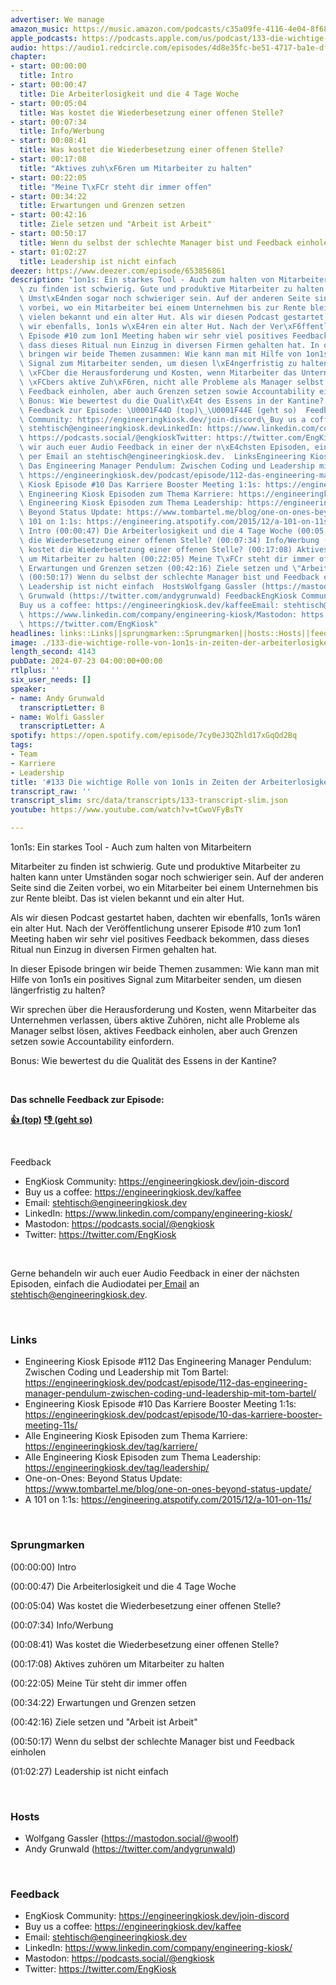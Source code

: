 ```yaml
---
advertiser: We manage
amazon_music: https://music.amazon.com/podcasts/c35a09fe-4116-4e04-8f68-77d61b112e46/episodes/798724d9-f23a-4e68-9410-2d3eefb04085/engineering-kiosk-133-die-wichtige-rolle-von-1on1s-in-zeiten-der-arbeiterlosigkeit
apple_podcasts: https://podcasts.apple.com/us/podcast/133-die-wichtige-rolle-von-1on1s-in-zeiten-der-arbeiterlosigkeit/id1603082924?i=1000663047995&uo=4
audio: https://audio1.redcircle.com/episodes/4d8e35fc-be51-4717-ba1e-df049789f9a0/stream.mp3
chapter:
- start: 00:00:00
  title: Intro
- start: 00:00:47
  title: Die Arbeiterlosigkeit und die 4 Tage Woche
- start: 00:05:04
  title: Was kostet die Wiederbesetzung einer offenen Stelle?
- start: 00:07:34
  title: Info/Werbung
- start: 00:08:41
  title: Was kostet die Wiederbesetzung einer offenen Stelle?
- start: 00:17:08
  title: "Aktives zuh\xF6ren um Mitarbeiter zu halten"
- start: 00:22:05
  title: "Meine T\xFCr steht dir immer offen"
- start: 00:34:22
  title: Erwartungen und Grenzen setzen
- start: 00:42:16
  title: Ziele setzen und "Arbeit ist Arbeit"
- start: 00:50:17
  title: Wenn du selbst der schlechte Manager bist und Feedback einholen
- start: 01:02:27
  title: Leadership ist nicht einfach
deezer: https://www.deezer.com/episode/653856861
description: "1on1s: Ein starkes Tool - Auch zum halten von Mitarbeitern Mitarbeiter\
  \ zu finden ist schwierig. Gute und produktive Mitarbeiter zu halten kann unter\
  \ Umst\xE4nden sogar noch schwieriger sein. Auf der anderen Seite sind die Zeiten\
  \ vorbei, wo ein Mitarbeiter bei einem Unternehmen bis zur Rente bleibt. Das ist\
  \ vielen bekannt und ein alter Hut. Als wir diesen Podcast gestartet haben, dachten\
  \ wir ebenfalls, 1on1s w\xE4ren ein alter Hut. Nach der Ver\xF6ffentlichung unserer\
  \ Episode #10 zum 1on1 Meeting haben wir sehr viel positives Feedback bekommen,\
  \ dass dieses Ritual nun Einzug in diversen Firmen gehalten hat. In dieser Episode\
  \ bringen wir beide Themen zusammen: Wie kann man mit Hilfe von 1on1s ein positives\
  \ Signal zum Mitarbeiter senden, um diesen l\xE4ngerfristig zu halten? Wir sprechen\
  \ \xFCber die Herausforderung und Kosten, wenn Mitarbeiter das Unternehmen verlassen,\
  \ \xFCbers aktive Zuh\xF6ren, nicht alle Probleme als Manager selbst l\xF6sen, aktives\
  \ Feedback einholen, aber auch Grenzen setzen sowie Accountability einfordern.\_\
  \ Bonus: Wie bewertest du die Qualit\xE4t des Essens in der Kantine?  Das schnelle\
  \ Feedback zur Episode: \U0001F44D (top)\_\U0001F44E (geht so)  Feedback EngKiosk\
  \ Community: https://engineeringkiosk.dev/join-discord\_Buy us a coffee: https://engineeringkiosk.dev/kaffeeEmail:\
  \ stehtisch@engineeringkiosk.devLinkedIn: https://www.linkedin.com/company/engineering-kiosk/Mastodon:\
  \ https://podcasts.social/@engkioskTwitter: https://twitter.com/EngKiosk Gerne behandeln\
  \ wir auch euer Audio Feedback in einer der n\xE4chsten Episoden, einfach die Audiodatei\
  \ per Email an stehtisch@engineeringkiosk.dev.  LinksEngineering Kiosk Episode #112\
  \ Das Engineering Manager Pendulum: Zwischen Coding und Leadership mit Tom Bartel:\
  \ https://engineeringkiosk.dev/podcast/episode/112-das-engineering-manager-pendulum-zwischen-coding-und-leadership-mit-tom-bartel/Engineering\
  \ Kiosk Episode #10 Das Karriere Booster Meeting 1:1s: https://engineeringkiosk.dev/podcast/episode/10-das-karriere-booster-meeting-11s/Alle\
  \ Engineering Kiosk Episoden zum Thema Karriere: https://engineeringkiosk.dev/tag/karriere/Alle\
  \ Engineering Kiosk Episoden zum Thema Leadership: https://engineeringkiosk.dev/tag/leadership/One-on-Ones:\
  \ Beyond Status Update: https://www.tombartel.me/blog/one-on-ones-beyond-status-update/A\
  \ 101 on 1:1s: https://engineering.atspotify.com/2015/12/a-101-on-11s/ Sprungmarken(00:00:00)\
  \ Intro (00:00:47) Die Arbeiterlosigkeit und die 4 Tage Woche (00:05:04) Was kostet\
  \ die Wiederbesetzung einer offenen Stelle? (00:07:34) Info/Werbung (00:08:41) Was\
  \ kostet die Wiederbesetzung einer offenen Stelle? (00:17:08) Aktives zuh\xF6ren\
  \ um Mitarbeiter zu halten (00:22:05) Meine T\xFCr steht dir immer offen (00:34:22)\
  \ Erwartungen und Grenzen setzen (00:42:16) Ziele setzen und \"Arbeit ist Arbeit\"\
  \ (00:50:17) Wenn du selbst der schlechte Manager bist und Feedback einholen (01:02:27)\
  \ Leadership ist nicht einfach  HostsWolfgang Gassler (https://mastodon.social/@woolf)Andy\
  \ Grunwald (https://twitter.com/andygrunwald) FeedbackEngKiosk Community: https://engineeringkiosk.dev/join-discord\_\
  Buy us a coffee: https://engineeringkiosk.dev/kaffeeEmail: stehtisch@engineeringkiosk.devLinkedIn:\
  \ https://www.linkedin.com/company/engineering-kiosk/Mastodon: https://podcasts.social/@engkioskTwitter:\
  \ https://twitter.com/EngKiosk"
headlines: links::Links||sprungmarken::Sprungmarken||hosts::Hosts||feedback::Feedback
image: ./133-die-wichtige-rolle-von-1on1s-in-zeiten-der-arbeiterlosigkeit.jpg
length_second: 4143
pubDate: 2024-07-23 04:00:00+00:00
rtlplus: ''
six_user_needs: []
speaker:
- name: Andy Grunwald
  transcriptLetter: B
- name: Wolfi Gassler
  transcriptLetter: A
spotify: https://open.spotify.com/episode/7cy0eJ3QZhld17xGqQd2Bq
tags:
- Team
- Karriere
- Leadership
title: '#133 Die wichtige Rolle von 1on1s in Zeiten der Arbeiterlosigkeit'
transcript_raw: ''
transcript_slim: src/data/transcripts/133-transcript-slim.json
youtube: https://www.youtube.com/watch?v=tCwoVFyBsTY

---
```

<p>1on1s: Ein starkes Tool - Auch zum halten von Mitarbeitern</p><p>Mitarbeiter zu finden ist schwierig. Gute und produktive Mitarbeiter zu halten kann unter Umständen sogar noch schwieriger sein. Auf der anderen Seite sind die Zeiten vorbei, wo ein Mitarbeiter bei einem Unternehmen bis zur Rente bleibt. Das ist vielen bekannt und ein alter Hut.</p><p>Als wir diesen Podcast gestartet haben, dachten wir ebenfalls, 1on1s wären ein alter Hut. Nach der Veröffentlichung unserer Episode #10 zum 1on1 Meeting haben wir sehr viel positives Feedback bekommen, dass dieses Ritual nun Einzug in diversen Firmen gehalten hat.</p><p>In dieser Episode bringen wir beide Themen zusammen: Wie kann man mit Hilfe von 1on1s ein positives Signal zum Mitarbeiter senden, um diesen längerfristig zu halten?</p><p>Wir sprechen über die Herausforderung und Kosten, wenn Mitarbeiter das Unternehmen verlassen, übers aktive Zuhören, nicht alle Probleme als Manager selbst lösen, aktives Feedback einholen, aber auch Grenzen setzen sowie Accountability einfordern. </p><p>Bonus: Wie bewertest du die Qualität des Essens in der Kantine?</p><p><br></p><p><strong>Das schnelle Feedback zur Episode:</strong></p><p><a href="https://api.openpodcast.dev/feedback/133/upvote" rel="nofollow"><strong>👍 (top)</strong></a><strong> </strong><a href="https://api.openpodcast.dev/feedback/133/downvote" rel="nofollow"><strong>👎 (geht so)</strong></a></p><p><br></p><p>Feedback</p><ul><li>EngKiosk Community: <a href="https://engineeringkiosk.dev/join-discord">https://engineeringkiosk.dev/join-discord</a> </li><li>Buy us a coffee: <a href="https://engineeringkiosk.dev/kaffee">https://engineeringkiosk.dev/kaffee</a></li><li>Email: <a href="mailto:stehtisch@engineeringkiosk.dev" rel="nofollow">stehtisch@engineeringkiosk.dev</a></li><li>LinkedIn: <a href="https://www.linkedin.com/company/engineering-kiosk/" rel="nofollow">https://www.linkedin.com/company/engineering-kiosk/</a></li><li>Mastodon: <a href="https://podcasts.social/@engkiosk" rel="nofollow">https://podcasts.social/@engkiosk</a></li><li>Twitter: <a href="https://twitter.com/EngKiosk" rel="nofollow">https://twitter.com/EngKiosk</a></li></ul><p><br></p><p>Gerne behandeln wir auch euer Audio Feedback in einer der nächsten Episoden, einfach die Audiodatei per<a href="https://engineeringkiosk.dev/kontakt/"> Email</a> an <a href="mailto:stehtisch@engineeringkiosk.dev" rel="nofollow">stehtisch@engineeringkiosk.dev</a>.</p><p><br></p><h3 id="links">Links</h3><ul><li>Engineering Kiosk Episode #112 Das Engineering Manager Pendulum: Zwischen Coding und Leadership mit Tom Bartel: <a href="https://engineeringkiosk.dev/podcast/episode/112-das-engineering-manager-pendulum-zwischen-coding-und-leadership-mit-tom-bartel/">https://engineeringkiosk.dev/podcast/episode/112-das-engineering-manager-pendulum-zwischen-coding-und-leadership-mit-tom-bartel/</a></li><li>Engineering Kiosk Episode #10 Das Karriere Booster Meeting 1:1s: <a href="https://engineeringkiosk.dev/podcast/episode/10-das-karriere-booster-meeting-11s/">https://engineeringkiosk.dev/podcast/episode/10-das-karriere-booster-meeting-11s/</a></li><li>Alle Engineering Kiosk Episoden zum Thema Karriere: <a href="https://engineeringkiosk.dev/tag/karriere/">https://engineeringkiosk.dev/tag/karriere/</a></li><li>Alle Engineering Kiosk Episoden zum Thema Leadership: <a href="https://engineeringkiosk.dev/tag/leadership/">https://engineeringkiosk.dev/tag/leadership/</a></li><li>One-on-Ones: Beyond Status Update: <a href="https://www.tombartel.me/blog/one-on-ones-beyond-status-update/" rel="nofollow">https://www.tombartel.me/blog/one-on-ones-beyond-status-update/</a></li><li>A 101 on 1:1s: <a href="https://engineering.atspotify.com/2015/12/a-101-on-11s/" rel="nofollow">https://engineering.atspotify.com/2015/12/a-101-on-11s/</a></li></ul><p><br></p><h3 id="sprungmarken">Sprungmarken</h3><p>(00:00:00) Intro</p><p>(00:00:47) Die Arbeiterlosigkeit und die 4 Tage Woche</p><p>(00:05:04) Was kostet die Wiederbesetzung einer offenen Stelle?</p><p>(00:07:34) Info/Werbung</p><p>(00:08:41) Was kostet die Wiederbesetzung einer offenen Stelle?</p><p>(00:17:08) Aktives zuhören um Mitarbeiter zu halten</p><p>(00:22:05) Meine Tür steht dir immer offen</p><p>(00:34:22) Erwartungen und Grenzen setzen</p><p>(00:42:16) Ziele setzen und &#34;Arbeit ist Arbeit&#34;</p><p>(00:50:17) Wenn du selbst der schlechte Manager bist und Feedback einholen</p><p>(01:02:27) Leadership ist nicht einfach</p><p><br></p><h3 id="hosts">Hosts</h3><ul><li>Wolfgang Gassler (<a href="https://mastodon.social/@woolf" rel="nofollow">https://mastodon.social/@woolf</a>)</li><li>Andy Grunwald (<a href="https://twitter.com/andygrunwald" rel="nofollow">https://twitter.com/andygrunwald</a>)</li></ul><p><br></p><h3 id="feedback">Feedback</h3><ul><li>EngKiosk Community: <a href="https://engineeringkiosk.dev/join-discord">https://engineeringkiosk.dev/join-discord</a> </li><li>Buy us a coffee: <a href="https://engineeringkiosk.dev/kaffee">https://engineeringkiosk.dev/kaffee</a></li><li>Email: <a href="mailto:stehtisch@engineeringkiosk.dev" rel="nofollow">stehtisch@engineeringkiosk.dev</a></li><li>LinkedIn: <a href="https://www.linkedin.com/company/engineering-kiosk/" rel="nofollow">https://www.linkedin.com/company/engineering-kiosk/</a></li><li>Mastodon: <a href="https://podcasts.social/@engkiosk" rel="nofollow">https://podcasts.social/@engkiosk</a></li><li>Twitter: <a href="https://twitter.com/EngKiosk" rel="nofollow">https://twitter.com/EngKiosk</a></li></ul>